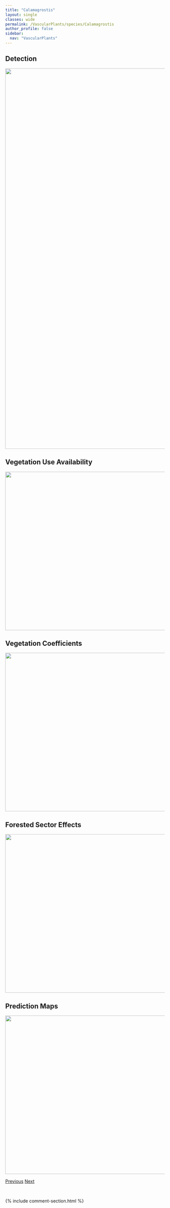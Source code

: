 ```yaml
---
title: "Calamagrostis"
layout: single
classes: wide
permalink: /VascularPlants/species/Calamagrostis
author_profile: false
sidebar:
  nav: "VascularPlants"
---
```


<h2>Detection</h2>

<a href="https://drive.google.com/uc?export=view&id=1L2eRgGlyGWADeo7O6vMKSfZ0tG2sMb8m">
<img src="https://drive.google.com/uc?export=view&id=1L2eRgGlyGWADeo7O6vMKSfZ0tG2sMb8m" height = "1200" width = "800">
</a>


<h2>Vegetation Use Availability</h2>

<a href="https://drive.google.com/uc?export=view&id=1KuRcTvk0qclI2FaKf6acQ8RsCM2OgXUf">
<img src="https://drive.google.com/uc?export=view&id=1KuRcTvk0qclI2FaKf6acQ8RsCM2OgXUf" height = "500" width = "1000">
</a>


<h2>Vegetation Coefficients</h2>

<a href="https://drive.google.com/uc?export=view&id=1USwvXj2HOPNR7E0vqVVe_BWM7zbhFkIu">
<img src="https://drive.google.com/uc?export=view&id=1USwvXj2HOPNR7E0vqVVe_BWM7zbhFkIu" height = "500" width = "1000">
</a>


<h2>Forested Sector Effects</h2>

<a href="https://drive.google.com/uc?export=view&id=13ehlKjbZydHRh5swRw0LnvZraqNnIRRH">
<img src="https://drive.google.com/uc?export=view&id=13ehlKjbZydHRh5swRw0LnvZraqNnIRRH" height = "500" width = "1000">
</a>


<h2>Prediction Maps</h2>

<a href="https://drive.google.com/uc?export=view&id=1x_FQmGkf6aOOkvPZJX3J3q_7badcvfwD">
<img src="https://drive.google.com/uc?export=view&id=1x_FQmGkf6aOOkvPZJX3J3q_7badcvfwD" height = "500" width = "1000">
</a>


<a href="/DevelopmentWebsite/VascularPlants/species/BupleurumAmericanum" class="pagination--pager" title="Bupleurum americanum">Previous</a> <a href="/DevelopmentWebsite/VascularPlants/species/CalamagrostisCanadensis" class="pagination--pager" title="Calamagrostis canadensis">Next</a>

<p>&nbsp;</p>

{% include comment-section.html %}
